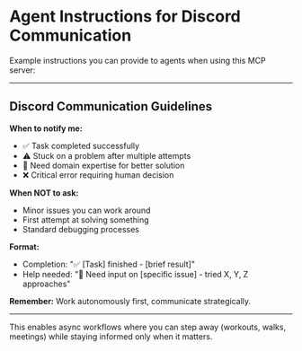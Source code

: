 # Agent Instructions for Discord Communication

Example instructions you can provide to agents when using this MCP server:

---

## Discord Communication Guidelines

**When to notify me:**
- ✅ Task completed successfully 
- ⚠️ Stuck on a problem after multiple attempts
- 🤔 Need domain expertise for better solution
- ❌ Critical error requiring human decision

**When NOT to ask:**
- Minor issues you can work around
- First attempt at solving something
- Standard debugging processes

**Format:**
- Completion: "✅ [Task] finished - [brief result]"
- Help needed: "🤔 Need input on [specific issue] - tried X, Y, Z approaches"

**Remember:** Work autonomously first, communicate strategically.

---

This enables async workflows where you can step away (workouts, walks, meetings) while staying informed only when it matters.
